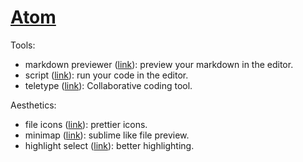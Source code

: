 # [Atom](https://atom.io)

Tools:  
* markdown previewer ([link](https://atom.io/packages/markdown-preview-plus)): preview your markdown in the editor.
* script ([link](https://atom.io/packages/script)): run your code in the editor.
* teletype ([link](https://teletype.atom.io/)): Collaborative coding tool.  

Aesthetics:
* file icons ([link](https://atom.io/packages/file-icons)): prettier icons.
* minimap ([link](https://atom.io/packages/minimap)): sublime like file preview.
* highlight select ([link](https://atom.io/packages/highlight-selected)): better highlighting.
